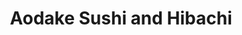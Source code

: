 ---
layout: place
title: "Aodake Sushi and Hibachi"
permalink: /illinois/darien/aodake-sushi-and-hibachi.html
stateAbbr: IL
stateName: Illinois
cityName: Darien
place_id: ChIJqaAlWfFPDogRoWV9PkEAkwc
photos:
  - name: >-
      places/ChIJqaAlWfFPDogRoWV9PkEAkwc/photos/AeeoHcJ5Er-1-4qVRXVTuCCbmJz7fm4TKxv9ux2H9KQlFipJVkiR9hjrUPCM766fFJ-lJkKtwy2Aj6xasZcRFU-Bt1xHrLtIkBYVQG38v4PWVyr8I8kyuI4tFjgf-PEjhtLWDNl-LwvilnxN1VDvzcBx7VzopEUNkGbe_H7-O6Hx2BTrIp-6VH2rFEycjIzQZPYurem-moruNhwJMehCHfDmLsyIcJWtmoqjCdRnLNHMsT6Zv7xvJP5EK7bEuo3uRjkXeaJL7IfrE-HjCGAfSye9wu_PpjYnjc7dbcbdvRMWdeCXvg
    widthPx: 4800
    heightPx: 3200
    authorAttributions:
      - displayName: Aodake Sushi and Hibachi
        uri: https://maps.google.com/maps/contrib/105463443194308280190
        photoUri: >-
          https://lh3.googleusercontent.com/a-/ALV-UjXk6XGkvQUBq8LHipz7eW_NtTuOrs3FJjcuK_Z0uTrjkCz4T0M=s100-p-k-no-mo
    flagContentUri: >-
      https://www.google.com/local/imagery/report/?cb_client=maps_api_places.places_api&image_key=!1e10!2sAF1QipOrjBbK84AFKbR9A5Jx-zzlHqqfgmoEAPqUwtq6&hl=en-US
    googleMapsUri: >-
      https://www.google.com/maps/place//data=!3m4!1e2!3m2!1sAF1QipOrjBbK84AFKbR9A5Jx-zzlHqqfgmoEAPqUwtq6!2e10!4m2!3m1!1s0x880e4ff15925a0a9:0x79300413e7d65a1
  - name: >-
      places/ChIJqaAlWfFPDogRoWV9PkEAkwc/photos/AeeoHcKqST8meyZRXvxAinNrgiBgzTb_tB6ebbPsLXcwABAP6NIVremcvKgwDpd2MjjpyobWwrZkLpk9fN1ydoY4dRNcIycJj8OhREX0e3jlZ0SziuRXUTNgxCpYUUTaQNV76Qi57i8jj5TXhrnq5qpCcl7UPckJFfRyYFu5F-UIzi6EUVFYRmtz6wekxLu9IzmZVCzfaELl-CJLITjETA3lxNaFNVW0KiH0G_RsgS13FaqW77bt8iV4RdhA959oBeF_BYU4C2LwVIXsvKSXm8aZ9gnIFSmZEnYW92bnLkRzyl8AyQ
    widthPx: 4800
    heightPx: 3200
    authorAttributions:
      - displayName: Aodake Sushi and Hibachi
        uri: https://maps.google.com/maps/contrib/105463443194308280190
        photoUri: >-
          https://lh3.googleusercontent.com/a-/ALV-UjXk6XGkvQUBq8LHipz7eW_NtTuOrs3FJjcuK_Z0uTrjkCz4T0M=s100-p-k-no-mo
    flagContentUri: >-
      https://www.google.com/local/imagery/report/?cb_client=maps_api_places.places_api&image_key=!1e10!2sAF1QipMzJy0opmC2h9Ep2v2sG0byZwrnWxnv9COwoJ2I&hl=en-US
    googleMapsUri: >-
      https://www.google.com/maps/place//data=!3m4!1e2!3m2!1sAF1QipMzJy0opmC2h9Ep2v2sG0byZwrnWxnv9COwoJ2I!2e10!4m2!3m1!1s0x880e4ff15925a0a9:0x79300413e7d65a1
  - name: >-
      places/ChIJqaAlWfFPDogRoWV9PkEAkwc/photos/AeeoHcLPjbXHBHMBokapqHHo98i8BfFAyzblsh3NvHLe3gUOgtNOcY6GzIaHMp7HwtOEhbMfNZRuN0ik1MVhD0FqRfugZBTIrZ0q9qJiMneEOxcSQORwRLZLuYeEgkLcLv81aJpMAZwObCVwW3m04izL8XVi9cxZ2CJHdg4gY2BFNbRYflaHqXaH_vBPLld0WpVWU6QlKhJOjqD3YGdU14w5Cd6wNGGeGrII6QyG_aJldzfqueh6Gen8KFt9kRAQfUre_mUS9D1lv0pU5etj3D6G0Kyq_UhNswAqFhP-3FR1hbt09ZL6txa6108lr26LvXCXV2_2LFGsA8XU-8YfceyHSAr2Z7U4Q_ryZqSyU-XOVFaBI-UAa0FIzJh1z2fyt2tr5p61SjQH1IaBGwZj41W0JY_wnC9XFosvfBnnzZkmb6qCAYra
    widthPx: 3000
    heightPx: 4000
    authorAttributions:
      - displayName: L Emde
        uri: https://maps.google.com/maps/contrib/112215819381065223667
        photoUri: >-
          https://lh3.googleusercontent.com/a-/ALV-UjVE4Yyy8NbyFAEkcQfrDq2gNRZf-_3bJh_PTtoud3pfZ4s8qs97=s100-p-k-no-mo
    flagContentUri: >-
      https://www.google.com/local/imagery/report/?cb_client=maps_api_places.places_api&image_key=!1e10!2sCIHM0ogKEICAgIDz8MP9sgE&hl=en-US
    googleMapsUri: >-
      https://www.google.com/maps/place//data=!3m4!1e2!3m2!1sCIHM0ogKEICAgIDz8MP9sgE!2e10!4m2!3m1!1s0x880e4ff15925a0a9:0x79300413e7d65a1
  - name: >-
      places/ChIJqaAlWfFPDogRoWV9PkEAkwc/photos/AeeoHcKWB6VjIubVfRks7OnUOPccs34FgOzQ03ywxAwonZOZCIa5R_otu-HH4YXitDjrKY-uBFORHq5bD6RhHvi3DLJ98brq55Y74PM1c5zzN8e3P2Togk0AFKYScew2U_-isIEdf7gtUORRxa2fUFtKOBfXbeR2fr2MahkQzuqiWG_33W3qst8EYX9qKq6V9aM9RTjui7iXj15RnAuf3riWpW4Q9xlrZJ2cUjvyaFV2EAPCt1vpiFWdLElkr_E9zktWNohcc2yEzkVgtxNHX5f1nHuY8rlN3E71cQzmN8bBuiePosZZBer-bK3pNa5fm0PDBDH85KJ60jbyzm0XGE2X_US391FL_nWQ_B_kdnzQfPhnj4AueM1hC-oiaY9U5RQgAVvbf_UzraZx2i57Wd-OAxmAIUsnQvP2r4QU-G36tb8EhZs
    widthPx: 3024
    heightPx: 4032
    authorAttributions:
      - displayName: Posh Brown
        uri: https://maps.google.com/maps/contrib/100474630694858219205
        photoUri: >-
          https://lh3.googleusercontent.com/a-/ALV-UjXisuYX2wkUWFDRcwUub3zJI_DAVt54gfPukK-61WgjA6NKQic=s100-p-k-no-mo
    flagContentUri: >-
      https://www.google.com/local/imagery/report/?cb_client=maps_api_places.places_api&image_key=!1e10!2sCIHM0ogKEICAgIDO2Iyz6QE&hl=en-US
    googleMapsUri: >-
      https://www.google.com/maps/place//data=!3m4!1e2!3m2!1sCIHM0ogKEICAgIDO2Iyz6QE!2e10!4m2!3m1!1s0x880e4ff15925a0a9:0x79300413e7d65a1
  - name: >-
      places/ChIJqaAlWfFPDogRoWV9PkEAkwc/photos/AeeoHcJICkIYpU2gUTnIq8-Qf9GUQxxSiGDWRMRQLmLuJUjZB6b-rCA1ztzSoCrSN_uEwpN2l2j6rEAW6zwUqVSxyuSeCWTHATIvI4XGENCwX-Asm7ltDhNt8MlPR40ylAe9cIH828uJ2gNpPmaBRTXplMsHvKZQWpfEK3qwzMIFPVRoE_tdhv6Sq9xsQM0vrbJHJwSslrNr0Gv3QZZ61eYE4SDpz24VE7wC3dVP70rfSCUskcOKUdrHTA-vLUzwgSPtIXyNcGUvVFQlQkCUV0YesF_F2R8IV8O_gIvLNsR-9bYSYMdcD2oA8DrV0J4GVMWvkVATUTLeRAiSKi5YW27i2BMErIATRZ0gM_3hJ85mPFODIvT9ozE7OP7qBcybPa-4GBWg3PAFc3lyrJYReHtufDBjv93fa3tLvgDK_Q26BPLKJA
    widthPx: 4032
    heightPx: 3024
    authorAttributions:
      - displayName: Chien-Yu Chen
        uri: https://maps.google.com/maps/contrib/102520555739402326856
        photoUri: >-
          https://lh3.googleusercontent.com/a-/ALV-UjVRCHyUy0AHtqV_ferE_p3YFfU_brStDMb_0OSHDyn640-zmh89=s100-p-k-no-mo
    flagContentUri: >-
      https://www.google.com/local/imagery/report/?cb_client=maps_api_places.places_api&image_key=!1e10!2sCIHM0ogKEICAgIDauP-ySw&hl=en-US
    googleMapsUri: >-
      https://www.google.com/maps/place//data=!3m4!1e2!3m2!1sCIHM0ogKEICAgIDauP-ySw!2e10!4m2!3m1!1s0x880e4ff15925a0a9:0x79300413e7d65a1
  - name: >-
      places/ChIJqaAlWfFPDogRoWV9PkEAkwc/photos/AeeoHcIv_7tWuBAT4Bs5sTdrdKJTKiH2tWuXYwsvu5bbn9SWAuAusWEokrjToEKtGWe8W0zxjvCxD9ssvJ9AbGR5v-xCf-qaBwmwkgDVeFr7gvL27RDpFonUH_cbfKQnk6qDx3HtwDYqPiQ6Jyi-uLdHg0mfpasaBjhtbS9WPWZ7V_NkraMOiJTcIQinMlDLXwz9Px1ErJNaZ7DCv9qGetZvPPU4cPKkkYuK2HUTnR4e_ejLFSJn4S0tl-hqrTXobhwCQn7irkRfOtNMQoXzmPnCLKDZAZuE7srZwvWLCrJjQUFkona4M9laxA9pDWikpbaC9F4MaFVm6zvGV5Q98iSjHSG42DOaZWgKPVTU2xFaDay6FjlKhmDC9v1bOEFMfia0GEfanPIelgafroMx8Hizqr5VtcVwWS10mVmDS1XqPjs
    widthPx: 3000
    heightPx: 4000
    authorAttributions:
      - displayName: Kimberly Kimberly
        uri: https://maps.google.com/maps/contrib/104726746075379917234
        photoUri: >-
          https://lh3.googleusercontent.com/a-/ALV-UjVp2CO-4sqgdQ4hjqwtDODxsJB6X476K5v8pbOZ87lE6eT1hoz3pg=s100-p-k-no-mo
    flagContentUri: >-
      https://www.google.com/local/imagery/report/?cb_client=maps_api_places.places_api&image_key=!1e10!2sCIHM0ogKEICAgIDD1o3tSQ&hl=en-US
    googleMapsUri: >-
      https://www.google.com/maps/place//data=!3m4!1e2!3m2!1sCIHM0ogKEICAgIDD1o3tSQ!2e10!4m2!3m1!1s0x880e4ff15925a0a9:0x79300413e7d65a1
  - name: >-
      places/ChIJqaAlWfFPDogRoWV9PkEAkwc/photos/AeeoHcISi5d2GXLZrO_vTzJs0z0kWrJ-ABwBVNW7mDeWGmD_KwBNHrxa3-SXTHlUT2OghAgBR9wMCoPiBGngdki_GUSXdCX80Qa9hUgUzp9th1woA__7K2oXz7KHwxE1XWtGmLrMh-C0WslCw7NbhIHLwNYGtcnTP4qofPy7v142QErtBi0_UX8qdA2lBDB-uHm3ZqPO0gJGDRVBm1IZT3-Bqewq5SLHa-6HMTchvset4hU2FZrNFCyCetdQK5wXiSbQGNO4UtRPgB2XsP9x-7LLGdHtUHdJOfDg-f8nxqk6138vOsMBMR-nMWNediaCo1t9yOQrbUsvULgII_psqYlofAEKfwOTDXY134OrLD8QoDdfdKgoImewZjRaTqYjkla7MKSlgIehrLUSDdIBIBqAGWw0ND5RR0GIuulRbx3yVHEuXg
    widthPx: 4800
    heightPx: 3179
    authorAttributions:
      - displayName: American Marketing & Publishing
        uri: https://maps.google.com/maps/contrib/116364073179779635861
        photoUri: >-
          https://lh3.googleusercontent.com/a/ACg8ocICc7TkOsKu-uT8UwRwv6vgMMNpRQhTQAaM00Gj5LOH4f_Qcg=s100-p-k-no-mo
    flagContentUri: >-
      https://www.google.com/local/imagery/report/?cb_client=maps_api_places.places_api&image_key=!1e10!2sCIHM0ogKEICAgID0x4ekFQ&hl=en-US
    googleMapsUri: >-
      https://www.google.com/maps/place//data=!3m4!1e2!3m2!1sCIHM0ogKEICAgID0x4ekFQ!2e10!4m2!3m1!1s0x880e4ff15925a0a9:0x79300413e7d65a1
  - name: >-
      places/ChIJqaAlWfFPDogRoWV9PkEAkwc/photos/AeeoHcKExeJB40YSewAjdE0HXHQ_9K3qrIxI_mkO8gFKNByjBWVfDtvUkPAPlyHuidtHntbzevidYtamfy6Kn83pwsCXnpxT65NLjVfn5MSXRz_hxmTCjvEx67_oQo33f9hkKbmAWWyldvxaC3rN9D6pFI46mbx3Phc31Zjj1jIjwuu0_K6kKYNYFMUnvX75x9nMmU8zXUj1-5E6tXNYuQudtxMhNixTefqEz-WZrxAVCVpfQmwhIFt1J-khIcjDezsBnyulB63r6o4Xy4CJUWhrF--BJRqRESKFXH3aa5FhF6HW09xO3YOFDnoj2-y5RCTEF-5L9WGp7uikAXZVkZly9alD_6ryrZLTjPTrRPc_OkvdzEk0hUrKjmNecUhNfjlPfCIdm0np2IeTGZPfXC0BqZkIy6-aXj-Gl8FCVPWpxMrVEA
    widthPx: 3024
    heightPx: 4032
    authorAttributions:
      - displayName: Victoria Hinderliter
        uri: https://maps.google.com/maps/contrib/108370782902745885835
        photoUri: >-
          https://lh3.googleusercontent.com/a-/ALV-UjXVH-xEtQLHF34pkB9QvNy6pUDM6QotalCNqnNQYaFFuGTZrne6=s100-p-k-no-mo
    flagContentUri: >-
      https://www.google.com/local/imagery/report/?cb_client=maps_api_places.places_api&image_key=!1e10!2sCIHM0ogKEICAgIDEw4WAdA&hl=en-US
    googleMapsUri: >-
      https://www.google.com/maps/place//data=!3m4!1e2!3m2!1sCIHM0ogKEICAgIDEw4WAdA!2e10!4m2!3m1!1s0x880e4ff15925a0a9:0x79300413e7d65a1
  - name: >-
      places/ChIJqaAlWfFPDogRoWV9PkEAkwc/photos/AeeoHcKGoQtgMtnbq3vzutQQTh4bbiEP_Ory7iJ_VYBLBGgSzTz33l5RFAt32bKas5-UBfIG_WsdvEKubCUziZp4wPQSsIdDtV8o0KwG9pbiFCWUjXbUjZX-OfGFNK_ZVUBVMHjhqjHX6FSg-CrF-CWj6WNB10HIpxNMeRB5MzN5r6D5DcexIsjq-_0Y6cwbglcLEiFFqgKo4uGWfkmwLoyDL3l2W1hs0g5qtWsegxtsBaHusSPh5wiKkv9y_iAxVurjofjOo7DkfwaIjYWlJjpKz5RM_FpcYtJj-2m3mF6FBLHaGcjb27y3p2_j7F__abof0W4Y1eCS2m3qPs7GAAK6CWBzBAl_9wPKxFeYxVs2E0vIqaB6uQk3sWlEchYYj9e5Al7OYXzadXmGEY86tkni7J5vAxR9vECfRJYvgMx5cEGdqg
    widthPx: 3024
    heightPx: 4032
    authorAttributions:
      - displayName: Steve W.
        uri: https://maps.google.com/maps/contrib/117198040487424909679
        photoUri: >-
          https://lh3.googleusercontent.com/a-/ALV-UjUFNX4rJK6ZZkO4uTeII8UxOb3nVJ4wK0F5UFpOaEHvfp2NTgcOCw=s100-p-k-no-mo
    flagContentUri: >-
      https://www.google.com/local/imagery/report/?cb_client=maps_api_places.places_api&image_key=!1e10!2sCIHM0ogKEICAgIDC0q2wRg&hl=en-US
    googleMapsUri: >-
      https://www.google.com/maps/place//data=!3m4!1e2!3m2!1sCIHM0ogKEICAgIDC0q2wRg!2e10!4m2!3m1!1s0x880e4ff15925a0a9:0x79300413e7d65a1
  - name: >-
      places/ChIJqaAlWfFPDogRoWV9PkEAkwc/photos/AeeoHcJS135XgveaNDS8hOtck9GuXi6jUUOnOSLKGkuJ_UyXVnnKeVv-C6mP2xsAlhMCQinpxqJMm3vNLEH3xex1qkC8_mFi5p6qq1dpwv7PgqJC04Qf_xDj6ytIDfBMppnuURqsZqc9wx-Ch4oTkzeyzwbRig63AJ2pB9QLmNhfjyKIs-CkDXqRVFzLX7VJlEPQFCjSDFZBtnva7PV-be1BKEWNWVDT5d89CA-4d6SmuFE5-EQVNHYhPYJkJ1eiXo4PhGdKduLkCSwdxGBiJtRq8rRUsoS_UFB7dbzHa07iarBHLw
    widthPx: 4800
    heightPx: 3200
    authorAttributions:
      - displayName: Aodake Sushi and Hibachi
        uri: https://maps.google.com/maps/contrib/105463443194308280190
        photoUri: >-
          https://lh3.googleusercontent.com/a-/ALV-UjXk6XGkvQUBq8LHipz7eW_NtTuOrs3FJjcuK_Z0uTrjkCz4T0M=s100-p-k-no-mo
    flagContentUri: >-
      https://www.google.com/local/imagery/report/?cb_client=maps_api_places.places_api&image_key=!1e10!2sAF1QipPAioEUg3CZ1Kh1vRUup-gYFN1gM25HYYMoRd8w&hl=en-US
    googleMapsUri: >-
      https://www.google.com/maps/place//data=!3m4!1e2!3m2!1sAF1QipPAioEUg3CZ1Kh1vRUup-gYFN1gM25HYYMoRd8w!2e10!4m2!3m1!1s0x880e4ff15925a0a9:0x79300413e7d65a1
address: 2129 75th St, Darien, IL 60561, USA
street: 2129 75th St
city: Darien
state: IL
zip: '60561'
country: USA
neighborhood: null
latitude: '41.749061'
longitude: '-87.997335'
accessibility_options:
  wheelchairAccessibleParking: true
  wheelchairAccessibleEntrance: true
  wheelchairAccessibleRestroom: true
  wheelchairAccessibleSeating: true
business_status: OPERATIONAL
name: Aodake Sushi and Hibachi
google_maps_links:
  directionsUri: >-
    https://www.google.com/maps/dir//''/data=!4m7!4m6!1m1!4e2!1m2!1m1!1s0x880e4ff15925a0a9:0x79300413e7d65a1!3e0
  placeUri: https://maps.google.com/?cid=545780260063241633
  writeAReviewUri: >-
    https://www.google.com/maps/place//data=!4m3!3m2!1s0x880e4ff15925a0a9:0x79300413e7d65a1!12e1
  reviewsUri: >-
    https://www.google.com/maps/place//data=!4m4!3m3!1s0x880e4ff15925a0a9:0x79300413e7d65a1!9m1!1b1
  photosUri: >-
    https://www.google.com/maps/place//data=!4m3!3m2!1s0x880e4ff15925a0a9:0x79300413e7d65a1!10e5
primary_type: Japanese Restaurant
opening_hours:
  regular: null
  current: null
secondary_opening_hours:
  regular:
    weekdayDescriptions: null
    type: null
  current:
    weekdayDescriptions: null
    type: null
phone: null
price_level: null
price_range: null
rating: null
rating_count: 0
website: null
description: null
reviews: null
parking_options: null
payment_options: null
allow_dogs: null
curbside_pickup: null
delivery: null
dine_in: null
good_for_children: null
good_for_groups: null
good_for_sports: null
live_music: null
menu_for_children: null
outdoor_seating: null
reservable: null
restroom: null
serves_beer: null
serves_breakfast: null
serves_brunch: null
serves_cocktails: null
serves_coffee: null
serves_dinner: null
serves_dessert: null
serves_lunch: null
serves_vegetarian_food: null
serves_wine: null
takeout: null

---
